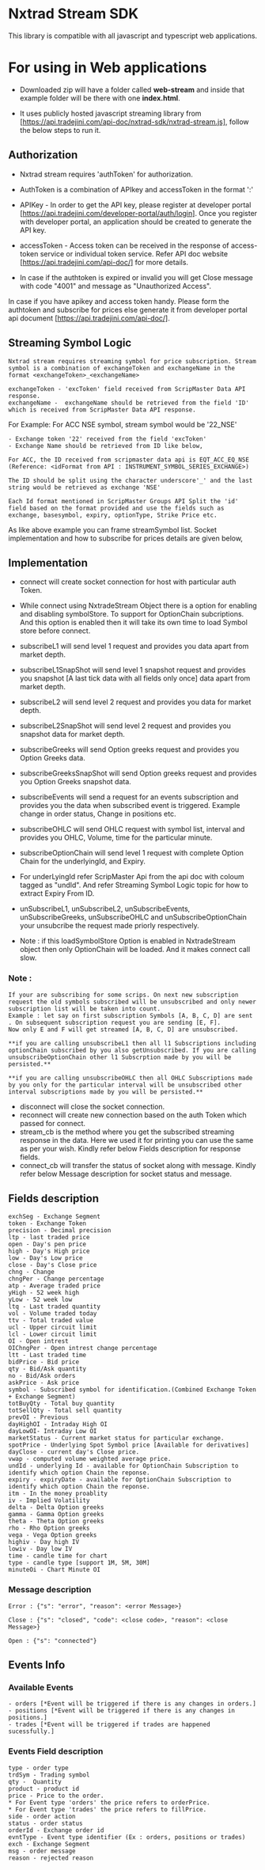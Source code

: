 # Nxtrad Stream SDK

This library is compatible with all javascript and typescript web applications.

# For using in Web applications

- Downloaded zip will have a folder called **web-stream** and inside that example folder will be there with one **index.html**.

- It uses publicly hosted javascript streaming library from [https://api.tradejini.com/api-doc/nxtrad-sdk/nxtrad-stream.js], follow the below steps to run it.

## Authorization

- Nxtrad stream requires 'authToken' for authorization.
- AuthToken is a combination of APIkey and accessToken in the format '<APIkey>:<accessToken>'
- APIKey - In order to get the API key, please register at developer portal [https://api.tradejini.com/developer-portal/auth/login]. Once you register with developer portal, an application should be created to generate the API key.
- accessToken - Access token can be received in the response of access-token service or individual token service. Refer API doc website [https://api.tradejini.com/api-doc/] for more details.

- In case if the authtoken is expired or invalid you will get Close message with code "4001" and message as "Unauthorized Access".

In case if you have apikey and access token handy. Please form the authtoken and subscribe for prices else generate it from developer portal api document  [https://api.tradejini.com/api-doc/].

## Streaming Symbol Logic
    Nxtrad stream requires streaming symbol for price subscription. Stream symbol is a combination of exchangeToken and exchangeName in the format <exchangeToken>_<exchangeName>

    exchangeToken - 'excToken' field received from ScripMaster Data API response.
    exchangeName -  exchangeName should be retrieved from the field 'ID'  which is received from ScripMaster Data API response.

 For Example: For ACC NSE symbol, stream symbol would be '22_NSE'

    - Exchange token '22' received from the field 'excToken' 
    - Exchange Name should be retrieved from ID like below,

    For ACC, the ID received from scripmaster data api is EQT_ACC_EQ_NSE (Reference: <idFormat from API : INSTRUMENT_SYMBOL_SERIES_EXCHANGE>)

    The ID should be split using the character underscore'_' and the last string would be retrieved as exchange 'NSE'

    Each Id format mentioned in ScripMaster Groups API Split the 'id' field based on the format provided and use the fields such as exchange, basesymbol, expiry, optionType, Strike Price etc.

 As like above example you can frame streamSymbol list. Socket implementation and how to subscribe for prices details are given below,

## Implementation

- connect will create socket connection for host with particular auth Token.
- While connect using NxtradeStream Object there is a option for enabling and disabling symbolStore. To support for OptionChain subcriptions. And this option is enabled then it will take its own time to load Symbol store before connect.
- subscribeL1 will send level 1 request and provides you data apart from market depth.
- subscribeL1SnapShot will send level 1 snapshot request and provides you snapshot [A last tick data with all fields only once] data apart from market depth.
- subscribeL2 will send level 2 request and provides you data for market depth.
- subscribeL2SnapShot will send level 2 request and provides you snapshot data for market depth.
- subscribeGreeks will send Option greeks request and provides you Option Greeks data.
- subscribeGreeksSnapShot will send Option greeks request and provides you Option Greeks snapshot data.
- subscribeEvents will send a request for an events subscription and provides you the data when subscribed event is triggered. Example change in order status, Change in positions etc.
- subscribeOHLC will send OHLC request with symbol list, interval and provides you OHLC, Volume, time for the particular minute.
- subscribeOptionChain will send level 1 request with complete Option Chain for the underlyingId, and Expiry.
- For underLyingId refer ScripMaster Api from the api doc with coloum tagged as "undId". And refer Streaming Symbol Logic topic for how to extract Expiry From ID.
- unSubscribeL1, unSubscribeL2, unSubscribeEvents, unSubscribeGreeks, unSubscribeOHLC and unSubscribeOptionChain your unsubcribe the request made priorly respectively.

- Note : if this loadSymbolStore Option is enabled in NxtradeStream object then only OptionChain will be loaded. And it makes connect call slow.

### Note :
    If your are subscribing for some scrips. On next new subscription request the old symbols subscribed will be unsubscribed and only newer subscription list will be taken into count.
    Example : let say on first subscription Symbols [A, B, C, D] are sent . On subsequent subscription request you are sending [E, F].
    Now only E and F will get streamed [A, B, C, D] are unsubscribed.
    
    **if you are calling unsubscribeL1 then all l1 Subscriptions including optionChain subscribed by you also getUnsubscribed. If you are calling unsubscribeOptionChain other l1 Subscrption made by you will be persisted.**

    **if you are calling unsubscribeOHLC then all OHLC Subscriptions made by you only for the particular interval will be unsubscribed other interval subscriptions made by you will be persisted.**

- disconnect will close the socket connection.
- reconnect will create new connection based on the auth Token which passed for connect.
- stream_cb is the method where you get the subscribed streaming response in the data. Here we used it for printing you can use the same as per your wish. Kindly refer below Fields description for response fields.
- connect_cb will transfer the status of socket along with message. Kindly refer below Message description for socket status and message.

## Fields description
    exchSeg - Exchange Segment
    token - Exchange Token
    precision - Decimal precision
    ltp - last traded price
    open - Day's pen price
    high - Day's High price
    low - Day's Low price
    close - Day's Close price
    chng - Change
    chngPer - Change percentage
    atp - Average traded price
    yHigh - 52 week high
    yLow - 52 week low
    ltq - Last traded quantity
    vol - Volume traded today
    ttv - Total traded value
    ucl - Upper circuit limit
    lcl - Lower circuit limit
    OI - Open intrest
    OIChngPer - Open intrest change percentage
    ltt - Last traded time
    bidPrice - Bid price
    qty - Bid/Ask quantity
    no - Bid/Ask orders
    askPrice - Ask price
    symbol - Subscribed symbol for identification.(Combined Exchange Token + Exchange Segment)
    totBuyQty - Total buy quantity
    totSellQty - Total sell quantity
    prevOI - Previous
    dayHighOI - Intraday High OI
    dayLowOI- Intraday Low OI
    marketStatus - Current market status for particular exchange.
    spotPrice - Underlying Spot Symbol price [Available for derivatives]
    dayClose - current day's Close price.
    vwap - computed volume weighted average price.
    undId - underlying Id - available for OptionChain Subscription to identify which option Chain the reponse. 
    expiry - expiryDate - available for OptionChain Subscription to identify which option Chain the reponse.
    itm - In the money proablity
    iv - Implied Volatility
    delta - Delta Option greeks
    gamma - Gamma Option greeks
    theta - Theta Option greeks
    rho - Rho Option greeks
    vega - Vega Option greeks
    highiv - Day high IV
    lowiv - Day low IV
    time - candle time for chart
    type - candle type [support 1M, 5M, 30M]
    minuteOi - Chart Minute OI

### Message description
    Error : {"s": "error", "reason": <error Message>}

    Close : {"s": "closed", "code": <close code>, "reason": <close Message>}

    Open : {"s": "connected"}

## Events Info
### Available Events
    - orders [*Event will be triggered if there is any changes in orders.] 
    - positions [*Event will be triggered if there is any changes in positions.] 
    - trades [*Event will be triggered if trades are happened sucessfully.]

### Events Field description
    type - order type
    trdSym - Trading symbol
    qty -  Quantity
    product - product id
    price - Price to the order.
    * For Event type 'orders' the price refers to orderPrice.
    * For Event type 'trades' the price refers to fillPrice.
    side - order action
    status - order status
    orderId - Exchange order id
    evntType - Event type identifier (Ex : orders, positions or trades)
    exch - Exchange Segment
    msg - order message
    reason - rejected reason
